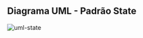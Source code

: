 ## Diagrama UML - Padrão State
![uml-state](https://github.com/marcusviniciux1/aaes-state/assets/63192965/0ecce8a6-a4d2-42e4-b737-32f4c579965a)
